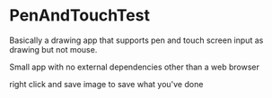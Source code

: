 # PenAndTouchTest

Basically a drawing app that supports pen and touch screen input as drawing but not mouse.

Small app with no external dependencies other than a web browser

right click and save image to save what you've done
